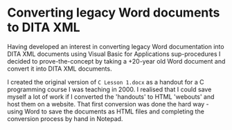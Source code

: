 # Converting legacy Word documents to DITA XML
Having developed an interest in converting legacy Word documentation into DITA XML documents using Visual Basic for Applications sup-procedures I decided to prove-the-concept by taking a +20-year old Word document and convert it into DITA XML documents.

I created the original version of `C Lesson 1.docx` as a handout for a C programming course I was teaching in 2000. I realised that I could save myself a lot of work if I converted the 'handouts' to HTML 'webouts' and host them on a website. That first conversion was done the hard way - using Word to save the documents as HTML files and completing the conversion process by hand in Notepad.
